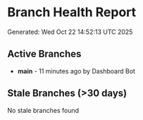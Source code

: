 # Branch Health Report
Generated: Wed Oct 22 14:52:13 UTC 2025

## Active Branches
- **main** - 11 minutes ago by Dashboard Bot

## Stale Branches (>30 days)
No stale branches found
